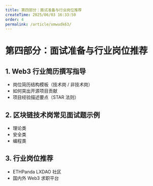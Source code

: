 ```yaml
---
title: 第四部分：面试准备与行业岗位推荐
createTime: 2025/06/03 16:33:50
order: 4
permalink: /article/xmwudk63/
---
```

# 第四部分：面试准备与行业岗位推荐

## 1. Web3 行业简历撰写指导
- 岗位简历结构模板（技术岗 / 非技术岗）
- 如何突出开源项目贡献
- 项目经验描述要点（STAR 法则）

## 2. 区块链技术岗常见面试题示例
- 理论类
- 安全类
- 编程类

## 3. 行业岗位推荐
- ETHPanda LXDAO 社区
- 国内外 Web3 求职平台 